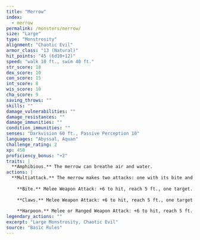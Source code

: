 ```yaml
---
title: "Merrow"
index:
  - merrow
permalink: /monsters/merrow/
size: "Large"
type: "Monstrosity"
alignment: "Chaotic Evil"
armor_class: "13 (Natural)"
hit_points: "45 (6d10+12)"
speed: "walk 10 ft., swim 40 ft."
str_score: 18
dex_score: 10
con_score: 15
int_score: 8
wis_score: 10
cha_score: 9
saving_throws: ""
skills: ""
damage_vulnerabilities: ""
damage_resistances: ""
damage_immunities: ""
condition_immunities: ""
senses: "Darkvision 60 ft., Passive Perception 10"
languages: "Abyssal, Aquan"
challenge_rating: 2
xp: 450
proficiency_bonus: "+2"
traits: |
  **Amphibious.** The merrow can breathe air and water.
actions: |
  **Multiattack.** The merrow makes two attacks: one with its bite and one with its claws or harpoon.
    
    **Bite.** Melee Weapon Attack: +6 to hit, reach 5 ft., one target. Hit: 8 (1d8 + 4) piercing damage.
    
    **Claws.** Melee Weapon Attack: +6 to hit, reach 5 ft., one target. Hit: 9 (2d4 + 4) slashing damage.
    
    **Harpoon.** Melee or Ranged Weapon Attack: +6 to hit, reach 5 ft. or range 20/60 ft., one target. Hit: 11 (2d6 + 4) piercing damage. If the target is a Huge or smaller creature, it must succeed on a Strength contest against the merrow or be pulled up to 20 feet toward the merrow.  
legendary_actions: ""
excerpt: "Large Monstrosity, Chaotic Evil"
source: "Basic Rules"
---
```

